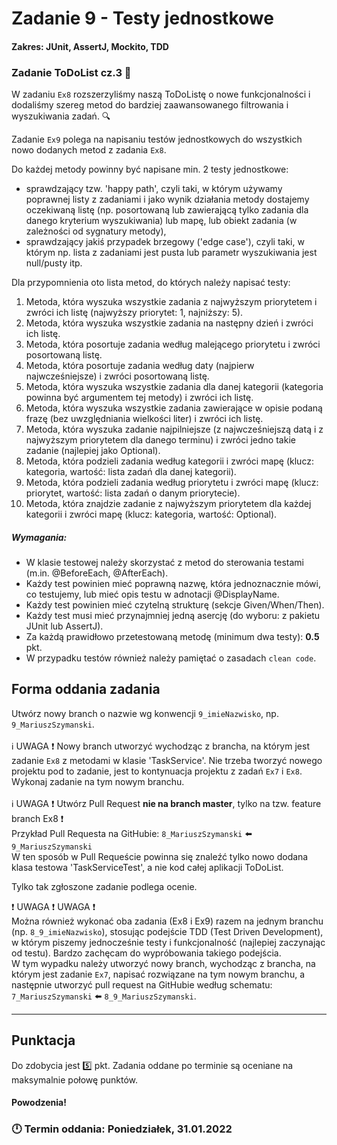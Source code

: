 # Zadanie 9 - Testy jednostkowe
#### Zakres: JUnit, AssertJ, Mockito, TDD

### Zadanie ToDoList cz.3 :scroll:

W zadaniu `Ex8` rozszerzyliśmy naszą ToDoListę o nowe funkcjonalności i dodaliśmy szereg metod do bardziej zaawansowanego filtrowania i wyszukiwania zadań. :mag:

Zadanie `Ex9` polega na napisaniu testów jednostkowych do wszystkich nowo dodanych metod z zadania `Ex8`.

Do każdej metody powinny być napisane min. 2 testy jednostkowe:
- sprawdzający tzw. 'happy path', czyli taki, w którym używamy poprawnej listy z zadaniami i jako wynik działania metody dostajemy oczekiwaną listę (np. posortowaną lub zawierającą tylko zadania dla danego kryterium wyszukiwania) lub mapę, lub obiekt zadania (w zależności od sygnatury metody),
- sprawdzający jakiś przypadek brzegowy ('edge case'), czyli taki, w którym np. lista z zadaniami jest pusta lub parametr wyszukiwania jest null/pusty itp. 

Dla przypomnienia oto lista metod, do których należy napisać testy:

1. Metoda, która wyszuka wszystkie zadania z najwyższym priorytetem i zwróci ich listę (najwyższy priorytet: 1, najniższy: 5).
2. Metoda, która wyszuka wszystkie zadania na następny dzień i zwróci ich listę.
3. Metoda, która posortuje zadania według malejącego priorytetu i zwróci posortowaną listę.
4. Metoda, która posortuje zadania według daty (najpierw najwcześniejsze) i zwróci posortowaną listę.
5. Metoda, która wyszuka wszystkie zadania dla danej kategorii (kategoria powinna być argumentem tej metody) i zwróci ich listę.
6. Metoda, która wyszuka wszystkie zadania zawierające w opisie podaną frazę (bez uwzględniania wielkości liter) i zwróci ich listę.
7. Metoda, która wyszuka zadanie najpilniejsze (z najwcześniejszą datą i z najwyższym priorytetem dla danego terminu) i zwróci jedno takie zadanie (najlepiej jako Optional<Task>).
8. Metoda, która podzieli zadania według kategorii i zwróci mapę (klucz: kategoria, wartość: lista zadań dla danej kategorii).
9. Metoda, która podzieli zadania według priorytetu i zwróci mapę (klucz: priorytet, wartość: lista zadań o danym priorytecie).
10. Metoda, która znajdzie zadanie z najwyższym priorytetem dla każdej kategorii i zwróci mapę (klucz: kategoria, wartość: Optional<Task>).


##### Wymagania:
   - W klasie testowej należy skorzystać z metod do sterowania testami (m.in. @BeforeEach, @AfterEach).
   - Każdy test powinien mieć poprawną nazwę, która jednoznacznie mówi, co testujemy, lub mieć opis testu w adnotacji @DisplayName.
   - Każdy test powinien mieć czytelną strukturę (sekcje Given/When/Then).
   - Każdy test musi mieć przynajmniej jedną asercję (do wyboru: z pakietu JUnit lub AssertJ).
   - Za każdą prawidłowo przetestowaną metodę (minimum dwa testy): **0.5** pkt.
   - W przypadku testów również należy pamiętać o zasadach `clean code`.
   

## Forma oddania zadania
Utwórz nowy branch o nazwie wg konwencji `9_imieNazwisko`, np. `9_MariuszSzymanski`.<br/>  
:information_source: UWAGA :heavy_exclamation_mark: Nowy branch utworzyć wychodząc z brancha, na którym jest zadanie `Ex8` z metodami w klasie 'TaskService'. Nie trzeba tworzyć nowego projektu pod to zadanie, jest to kontynuacja projektu z zadań `Ex7` i `Ex8`.  
Wykonaj zadanie na tym nowym branchu. <br/>  
:information_source: UWAGA :heavy_exclamation_mark: Utwórz Pull Request **nie na branch master**, tylko na tzw. feature branch Ex8 :heavy_exclamation_mark:  
Przykład Pull Requesta na GitHubie: `8_MariuszSzymanski` :arrow_left: `9_MariuszSzymanski`  
W ten sposób w Pull Requeście powinna się znaleźć tylko nowo dodana klasa testowa 'TaskServiceTest', a nie kod całej aplikacji ToDoList.  

Tylko tak zgłoszone zadanie podlega ocenie.

:heavy_exclamation_mark: UWAGA :heavy_exclamation_mark: UWAGA :heavy_exclamation_mark:  
Można również wykonać oba zadania (Ex8 i Ex9) razem na jednym branchu (np. `8_9_imieNazwisko`), stosując podejście TDD (Test Driven Development), w którym piszemy jednocześnie testy i funkcjonalność (najlepiej zaczynając od testu). Bardzo zachęcam do wypróbowania takiego podejścia.  
W tym wypadku należy utworzyć nowy branch, wychodząc z brancha, na którym jest zadanie `Ex7`, napisać rozwiązane na tym nowym branchu, a następnie utworzyć pull request na GitHubie według schematu: `7_MariuszSzymanski` :arrow_left: `8_9_MariuszSzymanski`.


---

## Punktacja

Do zdobycia jest :five:  pkt. Zadania oddane po terminie są oceniane na maksymalnie połowę punktów.

#### Powodzenia!

### :clock12: Termin oddania: Poniedziałek, 31.01.2022
